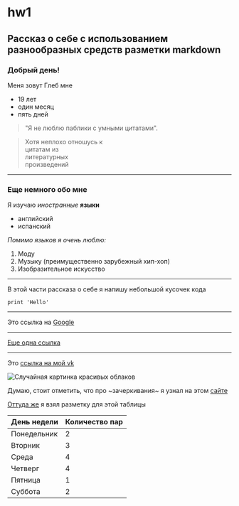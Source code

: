 # hw1
## Рассказ о себе с использованием разнообразных средств разметки markdown
### Добрый день!

Меня зовут Глеб 
мне   
* 19 лет
* один месяц
* пять дней
> "Я не люблю паблики с умными цитатами".

> Хотя неплохо отношусь к   
цитатам из  
литературных  
произведений   
* * *
### Еще немного обо мне

Я изучаю *иностранные* **языки**

+ английский
+ испанский 

*Помимо языков я очень люблю:*

1. Моду  
2. Музыку (преимущественно зарубежный хип-хоп)    
3. Изобразительное искусство
-------------
    
В этой части рассказа о себе я напишу небольшой кусочек кода

    print 'Hello'
    
   
   
************
Это ссылка на [Google] 

[Google]: http://google.com

-----------

[Еще одна ссылка][2]

[2]: http://yandex.ru "Яндекс"

************

Это [ссылка на мой vk](http://vk.com/glebshumakov "VK")

![Случайная картинка красивых облаков](http://www.weatherwizkids.com/wp-content/uploads/2015/02/fractus-clouds.jpg )


Думаю, стоит отметить, что про ~зачеркивания~ я узнал на этом [сайте]

[сайте]: http://paulradzkov.com/2014/markdown_cheatsheet/

[Оттуда же] я взял разметку для этой таблицы

[Оттуда же]: http://paulradzkov.com/2014/markdown_cheatsheet/

| День недели | Количество пар|
| ------------- | ------------- |
| Понедельник |    2|
| Вторник     |    3|
| Среда       |    4|
| Четверг     |    4|
| Пятница     |    1|
| Суббота     |    2|
